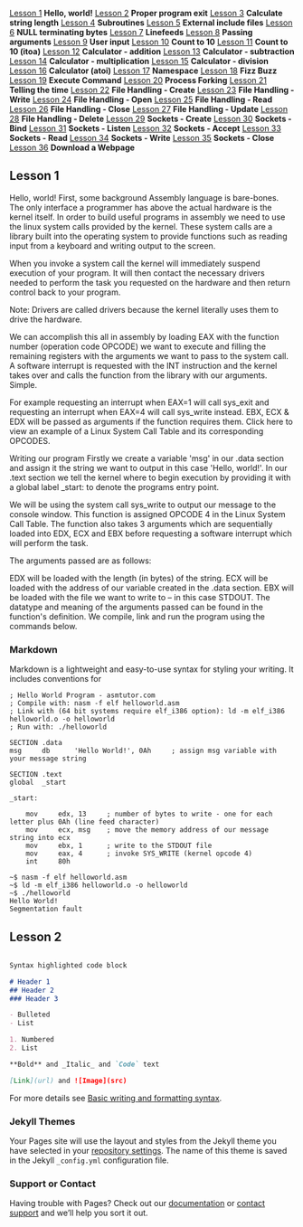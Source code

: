 [Lesson 1](#lesson-1) <b>Hello, world!</b>
[Lesson 2](#lesson-2) <b>Proper program exit</b>
[Lesson 3](#lesson-3) <b>Calculate string length</b>
[Lesson 4](#lesson-4) <b>Subroutines</b>
[Lesson 5](#lesson-5) <b>External include files</b>
[Lesson 6](#lesson-6) <b>NULL terminating bytes</b>
[Lesson 7](#lesson-7) <b>Linefeeds</b>
[Lesson 8](#lesson-8) <b>Passing arguments</b>
[Lesson 9](#lesson-9) <b>User input</b>
[Lesson 10](#lesson-10) <b>Count to 10</b>
[Lesson 11](#lesson-11) <b>Count to 10 (itoa)</b>
[Lesson 12](#lesson-12) <b>Calculator - addition</b>
[Lesson 13](#lesson-13) <b>Calculator - subtraction</b>
[Lesson 14](#lesson-14) <b>Calculator - multiplication</b>
[Lesson 15](#lesson-15) <b>Calculator - division</b>
[Lesson 16](#lesson-16) <b>Calculator (atoi)</b>
[Lesson 17](#lesson-17) <b>Namespace</b>
[Lesson 18](#lesson-18) <b>Fizz Buzz</b>
[Lesson 19](#lesson-19) <b>Execute Command</b>
[Lesson 20](#lesson-20) <b>Process Forking</b>
[Lesson 21](#lesson-21) <b>Telling the time</b>
[Lesson 22](#lesson-22) <b>File Handling - Create</b>
[Lesson 23](#lesson-23) <b>File Handling - Write</b>
[Lesson 24](#lesson-24) <b>File Handling - Open</b>
[Lesson 25](#lesson-25) <b>File Handling - Read</b>
[Lesson 26](#lesson-26) <b>File Handling - Close</b>
[Lesson 27](#lesson-27) <b>File Handling - Update</b>
[Lesson 28](#lesson-28) <b>File Handling - Delete</b>
[Lesson 29](#lesson-29) <b>Sockets - Create</b>
[Lesson 30](#lesson-30) <b>Sockets - Bind</b>
[Lesson 31](#lesson-31) <b>Sockets - Listen</b>
[Lesson 32](#lesson-32) <b>Sockets - Accept</b>
[Lesson 33](#lesson-33) <b>Sockets - Read</b>
[Lesson 34](#lesson-34) <b>Sockets - Write</b>
[Lesson 35](#lesson-35) <b>Sockets - Close</b>
[Lesson 36](#lesson-36) <b>Download a Webpage</b>

## Lesson 1

Hello, world!
First, some background
Assembly language is bare-bones. The only interface a programmer has above the actual hardware is the kernel itself. In order to build useful programs in assembly we need to use the linux system calls provided by the kernel. These system calls are a library built into the operating system to provide functions such as reading input from a keyboard and writing output to the screen.

When you invoke a system call the kernel will immediately suspend execution of your program. It will then contact the necessary drivers needed to perform the task you requested on the hardware and then return control back to your program.

Note: Drivers are called drivers because the kernel literally uses them to drive the hardware.

We can accomplish this all in assembly by loading EAX with the function number (operation code OPCODE) we want to execute and filling the remaining registers with the arguments we want to pass to the system call. A software interrupt is requested with the INT instruction and the kernel takes over and calls the function from the library with our arguments. Simple.

For example requesting an interrupt when EAX=1 will call sys_exit and requesting an interrupt when EAX=4 will call sys_write instead. EBX, ECX & EDX will be passed as arguments if the function requires them. Click here to view an example of a Linux System Call Table and its corresponding OPCODES.

Writing our program
Firstly we create a variable 'msg' in our .data section and assign it the string we want to output in this case 'Hello, world!'. In our .text section we tell the kernel where to begin execution by providing it with a global label _start: to denote the programs entry point.

We will be using the system call sys_write to output our message to the console window. This function is assigned OPCODE 4 in the Linux System Call Table. The function also takes 3 arguments which are sequentially loaded into EDX, ECX and EBX before requesting a software interrupt which will perform the task.

The arguments passed are as follows:

EDX will be loaded with the length (in bytes) of the string.
ECX will be loaded with the address of our variable created in the .data section.
EBX will be loaded with the file we want to write to – in this case STDOUT.
The datatype and meaning of the arguments passed can be found in the function's definition.
We compile, link and run the program using the commands below.

### Markdown

Markdown is a lightweight and easy-to-use syntax for styling your writing. It includes conventions for

```
; Hello World Program - asmtutor.com
; Compile with: nasm -f elf helloworld.asm
; Link with (64 bit systems require elf_i386 option): ld -m elf_i386 helloworld.o -o helloworld
; Run with: ./helloworld
 
SECTION .data
msg     db      'Hello World!', 0Ah     ; assign msg variable with your message string
 
SECTION .text
global  _start
 
_start:
 
    mov     edx, 13     ; number of bytes to write - one for each letter plus 0Ah (line feed character)
    mov     ecx, msg    ; move the memory address of our message string into ecx
    mov     ebx, 1      ; write to the STDOUT file
    mov     eax, 4      ; invoke SYS_WRITE (kernel opcode 4)
    int     80h
```
```
~$ nasm -f elf helloworld.asm
~$ ld -m elf_i386 helloworld.o -o helloworld
~$ ./helloworld
Hello World!
Segmentation fault
```

## Lesson 2
```
```
```markdown
Syntax highlighted code block

# Header 1
## Header 2
### Header 3

- Bulleted
- List

1. Numbered
2. List

**Bold** and _Italic_ and `Code` text

[Link](url) and ![Image](src)
```

For more details see [Basic writing and formatting syntax](https://docs.github.com/en/github/writing-on-github/getting-started-with-writing-and-formatting-on-github/basic-writing-and-formatting-syntax).

### Jekyll Themes

Your Pages site will use the layout and styles from the Jekyll theme you have selected in your [repository settings](https://github.com/Rubender353/x64AssemblyLessons/settings/pages). The name of this theme is saved in the Jekyll `_config.yml` configuration file.

### Support or Contact

Having trouble with Pages? Check out our [documentation](https://docs.github.com/categories/github-pages-basics/) or [contact support](https://support.github.com/contact) and we’ll help you sort it out.
